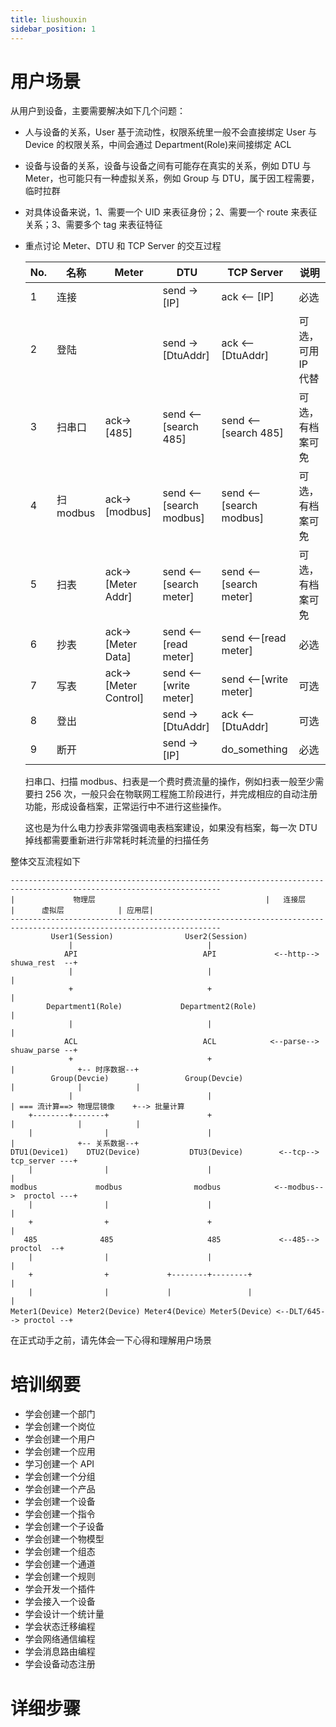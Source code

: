 ```yaml
---
title: liushouxin
sidebar_position: 1
---
```


# 用户场景

从用户到设备，主要需要解决如下几个问题：

- 人与设备的关系，User 基于流动性，权限系统里一般不会直接绑定 User 与 Device 的权限关系，中间会通过 Department(Role)来间接绑定 ACL
- 设备与设备的关系，设备与设备之间有可能存在真实的关系，例如 DTU 与 Meter，也可能只有一种虚拟关系，例如 Group 与 DTU，属于因工程需要，临时拉群
- 对具体设备来说，1、需要一个 UID 来表征身份；2、需要一个 route 来表征关系；3、需要多个 tag 来表征特征
- 重点讨论 Meter、DTU 和 TCP Server 的交互过程

  | No. | 名称      | Meter                 | DTU                      | TCP Server              | 说明               |
  | --- | --------- | --------------------- | ------------------------ | ----------------------- | ------------------ |
  | 1   | 连接      |                       | send -> [IP]             | ack <-- [IP]            | 必选               |
  | 2   | 登陆      |                       | send -> [DtuAddr]        | ack <-- [DtuAddr]       | 可选，可用 IP 代替 |
  | 3   | 扫串口    | ack-> [485]           | send <-- [search 485]    | send <--[search 485]    | 可选，有档案可免   |
  | 4   | 扫 modbus | ack-> [modbus]        | send <-- [search modbus] | send <--[search modbus] | 可选，有档案可免   |
  | 5   | 扫表      | ack-> [Meter Addr]    | send <-- [search meter]  | send <--[search meter]  | 可选，有档案可免   |
  | 6   | 抄表      | ack-> [Meter Data]    | send <-- [read meter]    | send <--[read meter]    | 必选               |
  | 7   | 写表      | ack-> [Meter Control] | send <-- [write meter]   | send <--[write meter]   | 可选               |
  | 8   | 登出      |                       | send -> [DtuAddr]        | ack <-- [DtuAddr]       | 可选               |
  | 9   | 断开      |                       | send -> [IP]             | do_something            | 必选               |

  扫串口、扫描 modbus、扫表是一个费时费流量的操作，例如扫表一般至少需要扫 256 次，一般只会在物联网工程施工阶段进行，并完成相应的自动注册功能，形成设备档案，正常运行中不进行这些操作。

  这也是为什么电力抄表非常强调电表档案建设，如果没有档案，每一次 DTU 掉线都需要重新进行非常耗时耗流量的扫描任务

整体交互流程如下

```
---------------------------------------------------------------------------------------------------------------------
|             物理层                                      |   连接层                 |      虚拟层            | 应用层|
---------------------------------------------------------------------------------------------------------------------
         User1(Session)                User2(Session)
             |                              |
            API                            API             <--http--> shuwa_rest  --+
             |                              |                                       |
             +                              +                                       |
        Department1(Role)             Department2(Role)                             |
             |                              |                                       |
            ACL                            ACL            <--parse--> shuaw_parse --+
             +                              +                                       |              +-- 时序数据--+
         Group(Devcie)                 Group(Devcie)                                |              |            |
             |                              |                                       | === 流计算==> 物理层镜像    +--> 批量计算
    +--------+-------+                      +                                       |              |            |
    |                |                      |                                       |              +-- 关系数据--+
DTU1(Device1)    DTU2(Device)           DTU3(Device)        <--tcp-->  tcp_server ---+
    |                |                      |                                       |
modbus             modbus                modbus            <--modbus-->  proctol ---+
    |                |                      |                                       |
    +                +                      +                                       |
   485              485                     485             <--485-->    proctol  --+
    |                |                      |                                       |
    +                +             +--------+--------+                              |
    |                |             |                 |                              |
Meter1(Device) Meter2(Device) Meter4(Device）Meter5(Device）<--DLT/645--> proctol --+
```

在正式动手之前，请先体会一下心得和理解用户场景

# 培训纲要

- 学会创建一个部门
- 学会创建一个岗位
- 学会创建一个用户
- 学会创建一个应用
- 学习创建一个 API
- 学会创建一个分组
- 学会创建一个产品
- 学会创建一个设备
- 学会创建一个指令
- 学会创建一个子设备
- 学会创建一个物模型
- 学会创建一个组态
- 学会创建一个通道
- 学会创建一个规则
- 学会开发一个插件
- 学会接入一个设备
- 学会设计一个统计量
- 学会状态迁移编程
- 学会网络通信编程
- 学会消息路由编程
- 学会设备动态注册

# 详细步骤
